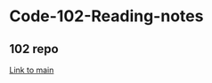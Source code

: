 # Code-102-Reading-notes

## 102 repo

[Link to main](https://github.com/burdolski/reading-notes/blob/main/README.md)
